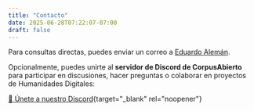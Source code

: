 ```yaml
---
title: "Contacto"
date: 2025-06-28T07:22:07-07:00
draft: false
---
```


Para consultas directas, puedes enviar un correo a [Eduardo Alemán](mailto:aleman@ealeman.com).

Opcionalmente, puedes unirte al **servidor de Discord de CorpusAbierto** para participar en discusiones, hacer preguntas o colaborar en proyectos de Humanidades Digitales:

[🔗 Únete a nuestro Discord](https://discord.gg/FgXNhyjRG3){target="_blank" rel="noopener"}
